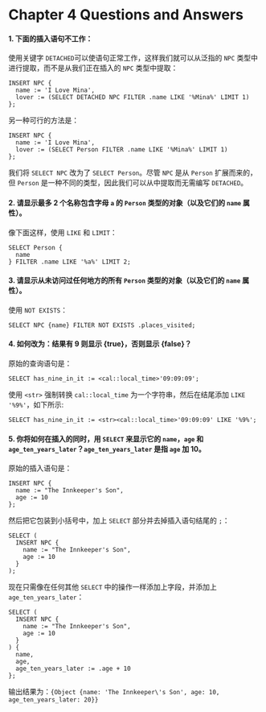 # Chapter 4 Questions and Answers

#### 1. 下面的插入语句不工作：

使用关键字 `DETACHED`可以使语句正常工作，这样我们就可以从泛指的 `NPC` 类型中进行提取，而不是从我们正在插入的 `NPC` 类型中提取：

```edgeql
INSERT NPC {
  name := 'I Love Mina',
  lover := (SELECT DETACHED NPC FILTER .name LIKE '%Mina%' LIMIT 1)
};
```

另一种可行的方法是：

```edgeql
INSERT NPC {
  name := 'I Love Mina',
  lover := (SELECT Person FILTER .name LIKE '%Mina%' LIMIT 1)
};
```

我们将 `SELECT NPC` 改为了 `SELECT Person`。尽管 `NPC` 是从 `Person` 扩展而来的，但 `Person` 是一种不同的类型，因此我们可以从中提取而无需编写 `DETACHED`。

#### 2. 请显示最多 2 个名称包含字母 `a` 的 `Person` 类型的对象（以及它们的 `name` 属性）。

像下面这样，使用 `LIKE` 和 `LIMIT`：

```edgeql
SELECT Person {
  name
} FILTER .name LIKE '%a%' LIMIT 2;
```

#### 3. 请显示从未访问过任何地方的所有 `Person` 类型的对象（以及它们的 `name` 属性）。

使用 `NOT EXISTS`：

```edgeql
SELECT NPC {name} FILTER NOT EXISTS .places_visited;
```

#### 4. 如何改为：结果有 9 则显示 {true}，否则显示 {false}？

原始的查询语句是：

```edgeql
SELECT has_nine_in_it := <cal::local_time>'09:09:09';
```

使用 `<str>` 强制转换 `cal::local_time` 为一个字符串，然后在结尾添加 `LIKE '%9%'`，如下所示:

```edgeql
SELECT has_nine_in_it := <str><cal::local_time>'09:09:09' LIKE '%9%';
```

#### 5. 你将如何在插入的同时，用 `SELECT` 来显示它的 `name`，`age` 和 `age_ten_years_later`？`age_ten_years_later` 是指 `age` 加 10。

原始的插入语句是：

```edgeql
INSERT NPC {
  name := "The Innkeeper's Son",
  age := 10
};
```

然后把它包装到小括号中，加上 `SELECT` 部分并去掉插入语句结尾的 `;`：

```edgeql
SELECT (
  INSERT NPC {
    name := "The Innkeeper's Son",
    age := 10
  }
);
```

现在只需像在任何其他 `SELECT` 中的操作一样添加上字段，并添加上 `age_ten_years_later`：

```edgeql
SELECT (
  INSERT NPC {
    name := "The Innkeeper's Son",
    age := 10
  }
) {
  name,
  age,
  age_ten_years_later := .age + 10
};
```

输出结果为：`{Object {name: 'The Innkeeper\'s Son', age: 10, age_ten_years_later: 20}}`
